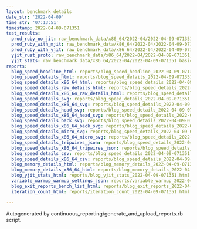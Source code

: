 ```yaml
---
layout: benchmark_details
date_str: '2022-04-09'
time_str: '07:13:51'
timestamp: 2022-04-09-071351
test_results:
  prod_ruby_no_jit: raw_benchmark_data/x86_64/2022-04/2022-04-09-071351_basic_benchmark_prod_ruby_no_jit.json
  prod_ruby_with_mjit: raw_benchmark_data/x86_64/2022-04/2022-04-09-071351_basic_benchmark_prod_ruby_with_mjit.json
  prod_ruby_with_yjit: raw_benchmark_data/x86_64/2022-04/2022-04-09-071351_basic_benchmark_prod_ruby_with_yjit.json
  yjit_rust_proto: raw_benchmark_data/x86_64/2022-04/2022-04-09-071351_basic_benchmark_yjit_rust_proto.json
  yjit_stats: raw_benchmark_data/x86_64/2022-04/2022-04-09-071351_basic_benchmark_yjit_stats.json
reports:
  blog_speed_headline_html: reports/blog_speed_headline_2022-04-09-071351.html
  blog_speed_details_html: reports/blog_speed_details_2022-04-09-071351.html
  blog_speed_details_x86_64_html: reports/blog_speed_details_2022-04-09-071351.x86_64.html
  blog_speed_details_raw_details_html: reports/blog_speed_details_2022-04-09-071351.raw_details.html
  blog_speed_details_x86_64_raw_details_html: reports/blog_speed_details_2022-04-09-071351.x86_64.raw_details.html
  blog_speed_details_svg: reports/blog_speed_details_2022-04-09-071351.svg
  blog_speed_details_x86_64_svg: reports/blog_speed_details_2022-04-09-071351.x86_64.svg
  blog_speed_details_head_svg: reports/blog_speed_details_2022-04-09-071351.head.svg
  blog_speed_details_x86_64_head_svg: reports/blog_speed_details_2022-04-09-071351.x86_64.head.svg
  blog_speed_details_back_svg: reports/blog_speed_details_2022-04-09-071351.back.svg
  blog_speed_details_x86_64_back_svg: reports/blog_speed_details_2022-04-09-071351.x86_64.back.svg
  blog_speed_details_micro_svg: reports/blog_speed_details_2022-04-09-071351.micro.svg
  blog_speed_details_x86_64_micro_svg: reports/blog_speed_details_2022-04-09-071351.x86_64.micro.svg
  blog_speed_details_tripwires_json: reports/blog_speed_details_2022-04-09-071351.tripwires.json
  blog_speed_details_x86_64_tripwires_json: reports/blog_speed_details_2022-04-09-071351.x86_64.tripwires.json
  blog_speed_details_csv: reports/blog_speed_details_2022-04-09-071351.csv
  blog_speed_details_x86_64_csv: reports/blog_speed_details_2022-04-09-071351.x86_64.csv
  blog_memory_details_html: reports/blog_memory_details_2022-04-09-071351.html
  blog_memory_details_x86_64_html: reports/blog_memory_details_2022-04-09-071351.x86_64.html
  blog_yjit_stats_html: reports/blog_yjit_stats_2022-04-09-071351.html
  variable_warmup_warmup_settings_json: reports/variable_warmup_2022-04-09-071351.warmup_settings.json
  blog_exit_reports_bench_list_html: reports/blog_exit_reports_2022-04-09-071351.bench_list.html
  iteration_count_html: reports/iteration_count_2022-04-09-071351.html

---
```

Autogenerated by continuous_reporting/generate_and_upload_reports.rb script.
